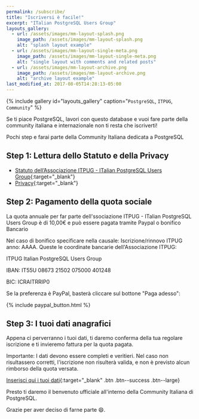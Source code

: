 ```yaml
---
permalink: /subscribe/
title: "Iscriversi è facile!"
excerpt: "ITalian PostgreSQL Users Group"
layouts_gallery:
  - url: /assets/images/mm-layout-splash.png
    image_path: /assets/images/mm-layout-splash.png
    alt: "splash layout example"
  - url: /assets/images/mm-layout-single-meta.png
    image_path: /assets/images/mm-layout-single-meta.png
    alt: "single layout with comments and related posts"
  - url: /assets/images/mm-layout-archive.png
    image_path: /assets/images/mm-layout-archive.png
    alt: "archive layout example"
last_modified_at: 2017-08-05T14:28:13-05:00
---
```


{% include gallery id="layouts_gallery" caption="`PostgreSQL`, `ITPUG`, `Community`" %}

Se ti piace PostgreSQL, lavori con questo database e vuoi fare parte della community italiana e internazionale non ti resta che iscriverti!

Pochi step e farai parte della Community Italiana dedicata a PostgreSQL

## Step 1: Lettura dello Statuto e della Privacy

* [Statuto dell’Associazione ITPUG - ITalian PostgreSQL Users Group](/assets/statuto.pdf/){:target="_blank"}
* [Privacy](/privacy/){:target="_blank"}

## Step 2: Pagamento della quota sociale

La quota annuale per far parte dell'ssociazione ITPUG - ITalian PostgreSQL Users Group è di 10,00€ e può essere pagata tramite Paypal o bonifico Bancario

Nel caso di bonifico specificare nella causale: Iscrizione/rinnovo ITPUG anno: AAAA. Queste le coordinate bancarie dell'Associazione ITPUG:

ITPUG Italian PostgreSQL Users Group

IBAN: IT55U 08673 21502 075000 401248

BIC: ICRAITRRIP0

Se la preferenza è PayPal, basterà cliccare sul bottone "Paga adesso":

{% include paypal_button.html %}

## Step 3: I tuoi dati anagrafici

Appena ci perverranno i tuoi dati, ti daremo conferma della tua regolare iscrizione e ti invieremo fattura per la quota pagata.

Importante: I dati devono essere completi e veritieri. Nel caso non risultassero corretti, l'iscrizione non risulterà valida, e non è previsto alcun rimborso della quota versata.

[Inserisci qui i tuoi dati](https://docs.google.com/forms/d/e/1FAIpQLSdNePyXs8jA6PiqT99k9ncB4ZZzkMcJ_f3Zi40LA302xGGtAg/viewform){:target="_blank" .btn .btn--success .btn--large}

 Presto ti daremo il benvenuto ufficiale all'interno della Community Italiana di PostgreSQL.

 Grazie per aver deciso di farne parte :smile:.
